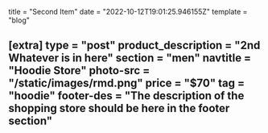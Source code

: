 title = "Second Item"
date = "2022-10-12T19:01:25.946155Z"
template = "blog"

[extra]
type = "post"
product_description = "2nd Whatever is in here"
section = "men"
navtitle = "Hoodie Store"
photo-src = "/static/images/rmd.png"
price = "$70"
tag = "hoodie"
footer-des = "The description of the shopping store should be here in the footer section"
---

<!-- Ideally, for SEO there should be an image after the first paragraph or two -->
